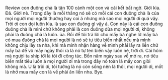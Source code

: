 Review con đuông chà là tận 100 cành một con và cái kết bất ngờ. Giời kìa. Đã. Giời nè. Trong đây là mỗi thằng nó sẽ có mỗi cái con đuông chà là của mọi người mọi người thường hay coi á nhưng mà sao mọi người ơi quá vậy. Trời ơi con dọi luôn kìa. là sao con đuông gì vậy á. Con này là cái con đuông đuông chà là mini chứ không phải là con đuông dừa mọi người ơi, không phải là đuông chà là luôn. ủa. Rồi để tôi trả lời cho mấy bà nghe lỡ mấy bà có mua đuông chà là mọi người là nó sẽ tự tiêu biến nhất nếu mà mình không chịu lấy ra nha, khi mà mình nhận hàng về mình phải lấy ra liền chứ mấy bà để vô mấy ngày thôi ra là nó tự ten biến vậy luôn nè, trời ơi. Cái hôm mà người ta ship tới là tôi đi công tác. Bốn năm ngày sau về mở ra, nó tiêu biến mất tiêu luôn á mọi người ơi mà trong đây nó toàn là mấy con giòi không mà. U là trời ơi, tôi tưởng là nó còn sống nên là thôi, mọi người ơi, mốt là nhớ mua mấy con là về phải ăn liền nha. Bye.